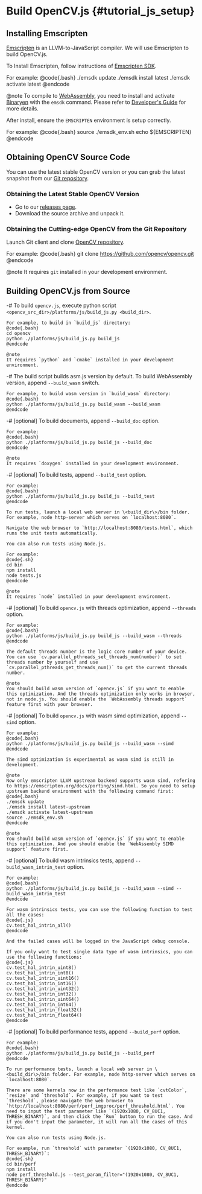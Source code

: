 Build OpenCV.js {#tutorial_js_setup}
===============================


Installing Emscripten
-----------------------------

[Emscripten](https://github.com/kripken/emscripten) is an LLVM-to-JavaScript compiler. We will use Emscripten to build OpenCV.js.

To Install Emscripten, follow instructions of [Emscripten SDK](https://kripken.github.io/emscripten-site/docs/getting_started/downloads.html).

For example:
@code{.bash}
./emsdk update
./emsdk install latest
./emsdk activate latest
@endcode

@note
To compile to [WebAssembly](http://webassembly.org), you need to install and activate [Binaryen](https://github.com/WebAssembly/binaryen) with the `emsdk` command. Please refer to [Developer's Guide](http://webassembly.org/getting-started/developers-guide/) for more details.

After install, ensure the `EMSCRIPTEN` environment is setup correctly.

For example:
@code{.bash}
source ./emsdk_env.sh
echo ${EMSCRIPTEN}
@endcode

Obtaining OpenCV Source Code
--------------------------

You can use the latest stable OpenCV version or you can grab the latest snapshot from our [Git
repository](https://github.com/opencv/opencv.git).

### Obtaining the Latest Stable OpenCV Version

-   Go to our [releases page](http://opencv.org/releases.html).
-   Download the source archive and unpack it.

### Obtaining the Cutting-edge OpenCV from the Git Repository

Launch Git client and clone [OpenCV repository](http://github.com/opencv/opencv).

For example:
@code{.bash}
git clone https://github.com/opencv/opencv.git
@endcode

@note
It requires `git` installed in your development environment.

Building OpenCV.js from Source
---------------------------------------

-#  To build `opencv.js`, execute python script `<opencv_src_dir>/platforms/js/build_js.py <build_dir>`.

    For example, to build in `build_js` directory:
    @code{.bash}
    cd opencv
    python ./platforms/js/build_js.py build_js
    @endcode

    @note
    It requires `python` and `cmake` installed in your development environment.

-#  The build script builds asm.js version by default. To build WebAssembly version, append `--build_wasm` switch.

    For example, to build wasm version in `build_wasm` directory:
    @code{.bash}
    python ./platforms/js/build_js.py build_wasm --build_wasm
    @endcode

-#  [optional] To build documents, append `--build_doc` option.

    For example:
    @code{.bash}
    python ./platforms/js/build_js.py build_js --build_doc
    @endcode

    @note
    It requires `doxygen` installed in your development environment.

-#  [optional] To build tests, append `--build_test` option.

    For example:
    @code{.bash}
    python ./platforms/js/build_js.py build_js --build_test
    @endcode

    To run tests, launch a local web server in \<build_dir\>/bin folder. For example, node http-server which serves on `localhost:8080`.

    Navigate the web browser to `http://localhost:8080/tests.html`, which runs the unit tests automatically.

    You can also run tests using Node.js.

    For example:
    @code{.sh}
    cd bin
    npm install
    node tests.js
    @endcode

    @note
    It requires `node` installed in your development environment.

-#  [optional] To build `opencv.js` with threads optimization, append `--threads` option.

    For example:
    @code{.bash}
    python ./platforms/js/build_js.py build_js --build_wasm --threads
    @endcode

    The default threads number is the logic core number of your device. You can use `cv.parallel_pthreads_set_threads_num(number)` to set threads number by yourself and use `cv.parallel_pthreads_get_threads_num()` to get the current threads number.

    @note
    You should build wasm version of `opencv.js` if you want to enable this optimization. And the threads optimization only works in browser, not in node.js. You should enable the `WebAssembly threads support` feature first with your browser.

-#  [optional] To build `opencv.js` with wasm simd optimization, append `--simd` option. 

    For example:
    @code{.bash}
    python ./platforms/js/build_js.py build_js --build_wasm --simd
    @endcode

    The simd optimization is experimental as wasm simd is still in development.

    @note
    Now only emscripten LLVM upstream backend supports wasm simd, refering to https://emscripten.org/docs/porting/simd.html. So you need to setup upstream backend environment with the following command first: 
    @code{.bash}
    ./emsdk update
    ./emsdk install latest-upstream
    ./emsdk activate latest-upstream
    source ./emsdk_env.sh
    @endcode

    @note
    You should build wasm version of `opencv.js` if you want to enable this optimization. And you should enable the `WebAssembly SIMD support` feature first.

-#  [optional] To build wasm intrinsics tests, append `--build_wasm_intrin_test` option.

    For example:
    @code{.bash}
    python ./platforms/js/build_js.py build_js --build_wasm --simd --build_wasm_intrin_test
    @endcode

    For wasm intrinsics tests, you can use the following function to test all the cases:
    @code{.js}
    cv.test_hal_intrin_all()
    @endcode

    And the failed cases will be logged in the JavaScript debug console.
    
    If you only want to test single data type of wasm intrinsics, you can use the following functions: 
    @code{.js}
    cv.test_hal_intrin_uint8()
    cv.test_hal_intrin_int8()
    cv.test_hal_intrin_uint16()
    cv.test_hal_intrin_int16()
    cv.test_hal_intrin_uint32()
    cv.test_hal_intrin_int32()
    cv.test_hal_intrin_uint64()
    cv.test_hal_intrin_int64()
    cv.test_hal_intrin_float32()
    cv.test_hal_intrin_float64()
    @endcode

-#  [optional] To build performance tests, append `--build_perf` option.

    For example:
    @code{.bash}
    python ./platforms/js/build_js.py build_js --build_perf
    @endcode

    To run performance tests, launch a local web server in \<build_dir\>/bin folder. For example, node http-server which serves on `localhost:8080`.

    There are some kernels now in the performance test like `cvtColor`, `resize` and `threshold`. For example, if you want to test `threshold`, please navigate the web browser to `http://localhost:8080/perf/perf_imgproc/perf_threshold.html`. You need to input the test parameter like `(1920x1080, CV_8UC1, THRESH_BINARY)`, and then click the `Run` button to run the case. And if you don't input the parameter, it will run all the cases of this kernel.

    You can also run tests using Node.js.

    For example, run `threshold` with parameter `(1920x1080, CV_8UC1, THRESH_BINARY)`:
    @code{.sh}
    cd bin/perf
    npm install
    node perf_threshold.js --test_param_filter="(1920x1080, CV_8UC1, THRESH_BINARY)"
    @endcode
